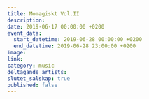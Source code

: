 ```yaml
---
title: Momagiskt Vol.II
description:
date: 2019-06-17 00:00:00 +0200
event_data:
  start_datetime: 2019-06-28 00:00:00 +0200
  end_datetime: 2019-06-28 23:00:00 +0200
image:
link:
category: music
deltagande_artists:
slutet_salskap: true
published: false
---
```


